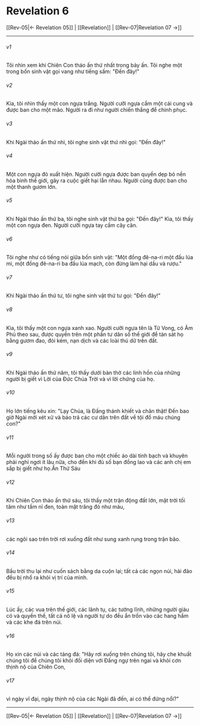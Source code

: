 # Revelation 6

[[Rev-05|← Revelation 05]] | [[Revelation]] | [[Rev-07|Revelation 07 →]]
***



###### v1 
Tôi nhìn xem khi Chiên Con tháo ấn thứ nhất trong bảy ấn. Tôi nghe một trong bốn sinh vật gọi vang như tiếng sấm: "Đến đây!" 

###### v2 
Kìa, tôi nhìn thấy một con ngựa trắng. Người cưỡi ngựa cầm một cái cung và được ban cho một mão. Người ra đi như người chiến thắng để chinh phục. 

###### v3 
Khi Ngài tháo ấn thứ nhì, tôi nghe sinh vật thứ nhì gọi: "Đến đây!" 

###### v4 
Một con ngựa đỏ xuất hiện. Người cưỡi ngựa được ban quyền dẹp bỏ nền hòa bình thế giới, gây ra cuộc giết hại lẫn nhau. Người cũng được ban cho một thanh gươm lớn. 

###### v5 
Khi Ngài tháo ấn thứ ba, tôi nghe sinh vật thứ ba gọi: "Đến đây!" Kìa, tôi thấy một con ngựa đen. Người cưỡi ngựa tay cầm cây cân. 

###### v6 
Tôi nghe như có tiếng nói giữa bốn sinh vật: "Một đồng đê-na-ri một đấu lúa mì, một đồng đê-na-ri ba đấu lúa mạch, còn đừng làm hại dầu và rượu." 

###### v7 
Khi Ngài tháo ấn thứ tư, tôi nghe sinh vật thứ tư gọi: "Đến đây!" 

###### v8 
Kìa, tôi thấy một con ngựa xanh xao. Người cưỡi ngựa tên là Tử Vong, có Âm Phủ theo sau, được quyền trên một phần tư dân số thế giới để tàn sát họ bằng gươm đao, đói kém, nạn dịch và các loài thú dữ trên đất. 

###### v9 
Khi Ngài tháo ấn thứ năm, tôi thấy dưới bàn thờ các linh hồn của những người bị giết vì Lời của Đức Chúa Trời và vì lời chứng của họ. 

###### v10 
Họ lớn tiếng kêu xin: "Lạy Chúa, là Đấng thánh khiết và chân thật! Đến bao giờ Ngài mới xét xử và báo trả các cư dân trên đất về tội đổ máu chúng con?" 

###### v11 
Mỗi người trong số ấy được ban cho một chiếc áo dài tinh bạch và khuyên phải nghỉ ngơi ít lâu nữa, cho đến khi đủ số bạn đồng lao và các anh chị em sắp bị giết như họ.Ấn Thứ Sáu 

###### v12 
Khi Chiên Con tháo ấn thứ sáu, tôi thấy một trận động đất lớn, mặt trời tối tăm như tấm nỉ đen, toàn mặt trăng đỏ như máu, 

###### v13 
các ngôi sao trên trời rơi xuống đất như sung xanh rụng trong trận bão. 

###### v14 
Bầu trời thu lại như cuốn sách bằng da cuộn lại; tất cả các ngọn núi, hải đảo đều bị nhổ ra khỏi vị trí của mình. 

###### v15 
Lúc ấy, các vua trên thế giới, các lãnh tụ, các tướng lĩnh, những người giàu có và quyền thế, tất cả nô lệ và người tự do đều ẩn trốn vào các hang hầm và các khe đá trên núi. 

###### v16 
Họ xin các núi và các tảng đá: "Hãy rơi xuống trên chúng tôi, hãy che khuất chúng tôi để chúng tôi khỏi đối diện với Đấng ngự trên ngai và khỏi cơn thịnh nộ của Chiên Con, 

###### v17 
vì ngày vĩ đại, ngày thịnh nộ của các Ngài đã đến, ai có thể đứng nổi?"

***
[[Rev-05|← Revelation 05]] | [[Revelation]] | [[Rev-07|Revelation 07 →]]
